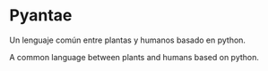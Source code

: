 # Pyantae
Un lenguaje común entre plantas y humanos basado en python.

A common language between plants and humans based on python.
